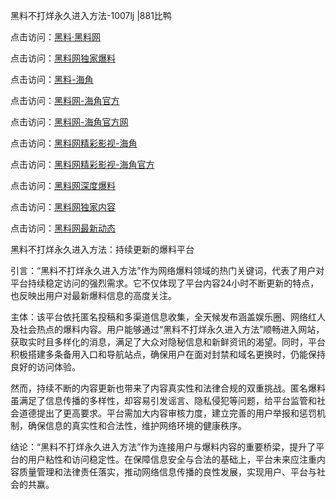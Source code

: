 黑料不打烊永久进入方法-1007lj |881比鸭

点击访问：<a href="https://heiliaolvzlu3.pages.dev">黑料·黑料网</a>

点击访问：<a href="https://heiliaoyvnrda.pages.dev">黑料网独家爆料</a>

点击访问：<a href="https://heiliaokof3cy.pages.dev">黑料-海角</a>

点击访问：<a href="https://heiliao3gvg9.pages.dev">黑料网-海角官方</a>

点击访问：<a href="https://heiliao9wsbg3.pages.dev">黑料网-海角官方网</a>

点击访问：<a href="https://heiliao5s28gk.pages.dev">黑料网精彩影视-海角</a>

点击访问：<a href="https://heiliaoxfe5rb.pages.dev">黑料网精彩影视-海角官方</a>

点击访问：<a href="https://heiliaoryrhyu.pages.dev">黑料网深度爆料</a>

点击访问：<a href="https://heiliaoubleqx.pages.dev">黑料网独家内容</a>

点击访问：<a href="https://heiliaox6jgh3.pages.dev">黑料网最新动态</a>

黑料不打烊永久进入方法：持续更新的爆料平台

引言：“黑料不打烊永久进入方法”作为网络爆料领域的热门关键词，代表了用户对平台持续稳定访问的强烈需求。它不仅体现了平台内容24小时不断更新的特点，也反映出用户对最新爆料信息的高度关注。

主体：该平台依托匿名投稿和多渠道信息收集，全天候发布涵盖娱乐圈、网络红人及社会热点的爆料内容。用户能够通过“黑料不打烊永久进入方法”顺畅进入网站，获取实时且多样化的消息，满足了大众对隐秘信息和新鲜资讯的渴望。同时，平台积极搭建多条备用入口和导航站点，确保用户在面对封禁和域名更换时，仍能保持良好的访问体验。

然而，持续不断的内容更新也带来了内容真实性和法律合规的双重挑战。匿名爆料虽满足了信息传播的多样性，却容易引发谣言、隐私侵犯等问题，给平台监管和社会道德提出了更高要求。平台需加大内容审核力度，建立完善的用户举报和惩罚机制，确保信息的真实性和合法性，维护网络环境的健康秩序。

结论：“黑料不打烊永久进入方法”作为连接用户与爆料内容的重要桥梁，提升了平台的用户粘性和访问稳定性。在保障信息安全与合法的基础上，平台未来应注重内容质量管理和法律责任落实，推动网络信息传播的良性发展，实现用户、平台与社会的共赢。

